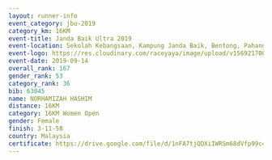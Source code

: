 ```yaml
---
layout: runner-info 
event_category: jbu-2019 
category_km: 16KM 
event-title: Janda Baik Ultra 2019  
event-location: Sekolah Kebangsaan, Kampung Janda Baik, Bentong, Pahang, Malaysia 
event-logo: https://res.cloudinary.com/raceyaya/image/upload/v1569217009/logo/janda-baik_vch1pc.jpg 
event-date: 2019-09-14 
overall_rank: 167
gender_rank: 53
category_rank: 36
bib: 63045
name: NORHAMIZAH HASHIM
distance: 16KM
category: 16KM Women Open
gender: Female
finish: 3-11-58
country: Malaysia
certificate: https://drive.google.com/file/d/1nFA7tjQDXiIWRSm68dVfp99c4H9I4vvr/view?usp=sharing
---
```

